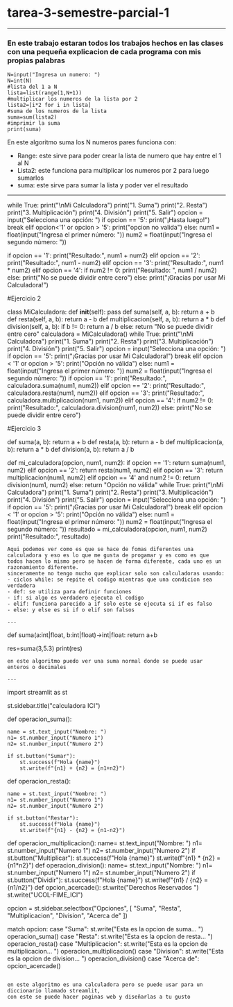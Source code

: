 # tarea-3-semestre-parcial-1
---
### En este trabajo estaran todos los trabajos hechos en las clases con una pequeña explicacion de cada programa con mis propias palabras

``` 
N=input("Ingresa un numero: ")
N=int(N)
#lista del 1 a N
lista=list(range(1,N+1))
#multiplicar los numeros de la lista por 2
lista2=[i*2 for i in lista]
#suma de los numeros de la lista
suma=sum(lista2)
#imprimir la suma
print(suma)
``` 
En este algoritmo suma los N numeros pares 
funciona con:
- Range: este sirve para poder crear la lista de numero que hay entre el 1 al N
- Lista2: este funciona para multiplicar los numeros por 2 para luego sumarlos
- suma: este sirve para sumar la lista y poder ver el resultado

---

while True:
 print("\nMi Calculadora")
 print("1. Suma")
 print("2. Resta")
 print("3. Multiplicación")
 print("4. División")
 print("5. Salir")
 opcion = input("Selecciona una opción: ")
 if opcion == '5':
    print("¡Hasta luego!")
    break
 elif opcion<'1' or opcion > '5':
    print("opcion no valida")
 else:
   num1 = float(input("Ingresa el primer número: "))
   num2 = float(input("Ingresa el segundo número: "))
   
   if opcion == '1':
      print("Resultado:", num1 + num2)
   elif opcion == '2':
      print("Resultado:", num1 - num2)
   elif opcion == '3':
      print("Resultado:", num1 * num2)
   elif opcion == '4':
      if num2 != 0:
         print("Resultado: ", num1 / num2)
      else:
         print("No se puede dividir entre cero")
   else:
      print("¡Gracias por usar Mi Calculadora!")

 
#Ejercicio 2

class MiCalculadora:
 def __init__(self):
    pass
 def suma(self, a, b):
    return a + b
 def resta(self, a, b):
    return a - b
 def multiplicacion(self, a, b):
    return a * b
 def division(self, a, b):
    if b != 0:
        return a / b
    else:
        return "No se puede dividir entre cero" 
calculadora = MiCalculadora()
while True:
 print("\nMi Calculadora")
 print("1. Suma")
 print("2. Resta")
 print("3. Multiplicación")
 print("4. División")
 print("5. Salir")
 opcion = input("Selecciona una opción: ")
 if opcion == '5':
    print("¡Gracias por usar Mi Calculadora!")
    break
 elif opcion < '1' or opcion > '5':
        print("Opción no válida")
 else:
    num1 = float(input("Ingresa el primer número: "))
    num2 = float(input("Ingresa el segundo número: "))
 if opcion == '1':
    print("Resultado:", calculadora.suma(num1, num2))
 elif opcion == '2':
    print("Resultado:", calculadora.resta(num1, num2))
 elif opcion == '3':
    print("Resultado:", calculadora.multiplicacion(num1, num2))
 elif opcion == '4':
    if num2 != 0:
        print("Resultado:", calculadora.division(num1, num2))
    else:
        print("No se puede dividir entre cero")
 

 #Ejercicio 3

def suma(a, b):
 return a + b
def resta(a, b):
 return a - b
def multiplicacion(a, b):
 return a * b
def division(a, b):
 return a / b

def mi_calculadora(opcion, num1, num2):
 if opcion == '1':
    return suma(num1, num2)
 elif opcion == '2':
    return resta(num1, num2)
 elif opcion == '3':
    return multiplicacion(num1, num2)
 elif opcion == '4' and num2 != 0:
    return division(num1, num2)
 else:
    return "Opción no válida"
while True:
 print("\nMi Calculadora")
 print("1. Suma")
 print("2. Resta")
 print("3. Multiplicación")
 print("4. División")
 print("5. Salir")
 opcion = input("Selecciona una opción: ")
 if opcion == '5':
    print("¡Gracias por usar Mi Calculadora!")
    break
 elif opcion < '1' or opcion > '5':
    print("Opción no válida")
 else:
    num1 = float(input("Ingresa el primer número: "))
    num2 = float(input("Ingresa el segundo número: "))
    resultado = mi_calculadora(opcion, num1, num2)
 print("Resultado:", resultado) 
 ```
Aqui podemos ver como es que se hace de fomas diferentes una calculadora y eso es lo que me gusta de progamar y es como es que todos hacen lo mismo pero se hacen de forma diferente, cada uno es un razonamiento diferente.
sinceramente no tengo mucho que explicar solo son calculadoras usando:
- ciclos while: se repite el codigo mientras que una condicion sea verdadera
- def: se utiliza para definir funciones 
- if: si algo es verdadero ejecuta el codigo 
- elif: funciona parecido a if solo este se ejecuta si if es falso 
- else: y else es si if o elif son falsos

---

```
def suma(a:int|float, b:int|float)->int|float:
    return a+b

res=suma(3,5.3)
print(res)
```
en este algoritmo puedo ver una suma normal donde se puede usar enteros o decimales 

---

```
import streamlit as st

st.sidebar.title("calculadora ICI")

def operacion_suma():

    name = st.text_input("Nombre: ")
    n1= st.number_input("Numero 1")
    n2= st.number_input("Numero 2")

    if st.button("Sumar"):
        st.success(f"Hola {name}")
        st.write(f"{n1} + {n2} = {n1+n2}")
def operacion_resta():

    name = st.text_input("Nombre: ")
    n1= st.number_input("Numero 1")
    n2= st.number_input("Numero 2")

    if st.button("Restar"):
        st.success(f"Hola {name}")
        st.write(f"{n1} - {n2} = {n1-n2}")
def operacion_multiplicacion():
    name= st.text_input("Nombre: ")
    n1= st.number_input("Numero 1")
    n2= st.number_input("Numero 2")
    if st.button("Multiplicar"):
        st.success(f"Hola {name}")
        st.write(f"{n1} * {n2} = {n1*n2}")
def operacion_division():
    name= st.text_input("Nombre: ")
    n1= st.number_input("Numero 1")
    n2= st.number_input("Numero 2")
    if st.button("Dividir"):
        st.success(f"Hola {name}")
        st.write(f"{n1} / {n2} = {n1/n2}")
def opcion_acercade():
    st.write("Derechos Reservados  ")
    st.write("UCOL-FIME_ICI")

opcion = st.sidebar.selectbox("Opciones", [
    "Suma", "Resta", "Multiplicacion", "Division", "Acerca de"
    ])


match opcion:
    case "Suma":
        st.write("Esta es la opcion de suma... ")
        operacion_suma()
    case "Resta":
        st.write("Esta es la opcion de resta... ")
        operacion_resta()
    case "Multiplicacion":
        st.write("Esta es la opcion de multiplicacion... ")
        operacion_multiplicacion()
    case "Division":
        st.write("Esta es la opcion de division... ")
        operacion_division()
    case "Acerca de":
        opcion_acercade()
```

en este algoritmo es una calculadora pero se puede usar para un diccionario llamado streamlit,
con este se puede hacer paginas web y diseñarlas a tu gusto